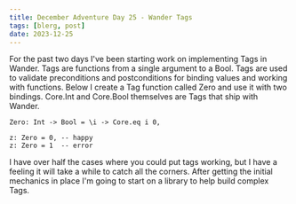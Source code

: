 ```yaml
---
title: December Adventure Day 25 - Wander Tags
tags: [blerg, post]
date: 2023-12-25
---
```


For the past two days I've been starting work on implementing Tags in Wander.
Tags are functions from a single argument to a Bool.
Tags are used to validate preconditions and postconditions for binding values and working with functions.
Below I create a Tag function called Zero and use it with two bindings.
Core.Int and Core.Bool themselves are Tags that ship with Wander.

```
Zero: Int -> Bool = \i -> Core.eq i 0,

z: Zero = 0, -- happy
z: Zero = 1  -- error
```

I have over half the cases where you could put tags working, but I have a feeling it will take a while to catch all the corners.
After getting the initial mechanics in place I'm going to start on a library to help build complex Tags.
